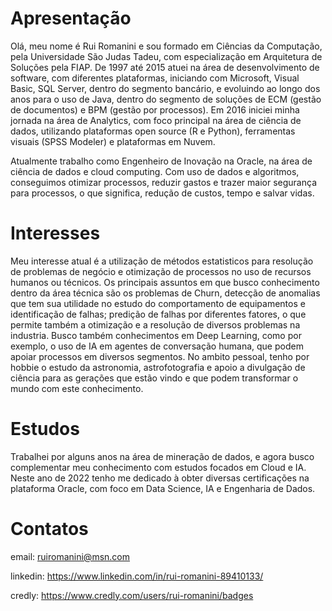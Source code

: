 # Apresentação
Olá, meu nome é Rui Romanini e sou formado em Ciências da Computação, pela Universidade São Judas Tadeu, com especialização em Arquitetura de Soluções pela FIAP.
De 1997 até 2015 atuei na área de desenvolvimento de software, com diferentes plataformas, iniciando com Microsoft, Visual Basic, SQL Server, dentro do segmento bancário, 
e evoluindo ao longo dos anos para o uso de Java, dentro do segmento de soluções de ECM (gestão de documentos) e BPM (gestão por processos).
Em 2016 iniciei minha jornada na área de Analytics, com foco principal na área de ciência de dados, utilizando plataformas open source (R e Python), 
ferramentas visuais (SPSS Modeler) e plataformas em Nuvem. 

Atualmente trabalho como Engenheiro de Inovação na Oracle, na área de ciência de dados e cloud computing.
Com uso de dados e algoritmos, conseguimos otimizar processos, reduzir gastos e trazer maior segurança para processos, o que significa, redução de custos, tempo e salvar vidas.


# Interesses
Meu interesse atual é a utilização de métodos estatisticos para resolução de problemas de negócio e otimização de processos no uso de recursos humanos ou técnicos.
Os principais assuntos em que busco conhecimento dentro da área técnica são os problemas de Churn, detecção de anomalias que 
tem sua utilidade no estudo do comportamento de equipamentos e identificação de falhas; predição de falhas por diferentes fatores, o que permite também a otimização e a resolução de diversos problemas na industria.
Busco também conhecimentos em Deep Learning, como por exemplo, o uso de IA em agentes de conversação humana, que podem apoiar processos em diversos segmentos.
No ambito pessoal, tenho por hobbie o estudo da astronomia, astrofotografia e apoio a divulgação de ciência para as gerações que estão vindo e que podem transformar o mundo com este conhecimento.


# Estudos
Trabalhei por alguns anos na área de mineração de dados, e agora busco complementar meu conhecimento com estudos focados em Cloud e IA.
Neste ano de 2022 tenho me dedicado à obter diversas certificações na plataforma Oracle, com foco em Data Science, IA e Engenharia de Dados.

# Contatos
email: ruiromanini@msn.com

linkedin: https://www.linkedin.com/in/rui-romanini-89410133/

credly: https://www.credly.com/users/rui-romanini/badges


